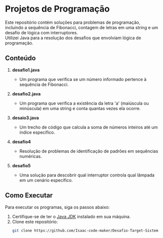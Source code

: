 # Projetos de Programação  

Este repositório contém soluções para problemas de programação, incluindo a sequência de Fibonacci, contagem de letras em uma string e um desafio de lógica com interruptores.  
Utilizei Java para a resolução dos desafios que envolviam lógica de programação.

## Conteúdo  

1. **desafio1.java**  
   - Um programa que verifica se um número informado pertence à sequência de Fibonacci.  

2. **desafio2.java**  
   - Um programa que verifica a existência da letra 'a' (maiúscula ou minúscula) em uma string e conta quantas vezes ela ocorre.  

3. **desaio3.java**  
   - Um trecho de código que calcula a soma de números inteiros até um índice específico.  

4. **desafio4**  
   - Resolução de problemas de identificação de padrões em sequências numéricas.  

5. **desafio5**  
   - Uma solução para descobrir qual interruptor controla qual lâmpada em um cenário específico.  

## Como Executar  

Para executar os programas, siga os passos abaixo:  

1. Certifique-se de ter o [Java JDK](https://www.oracle.com/java/technologies/javase-jdk11-downloads.html) instalado em sua máquina.  
2. Clone este repositório:  
   ```bash  
   git clone https://github.com/Isaac-code-maker/Desafio-Target-Sistemas
